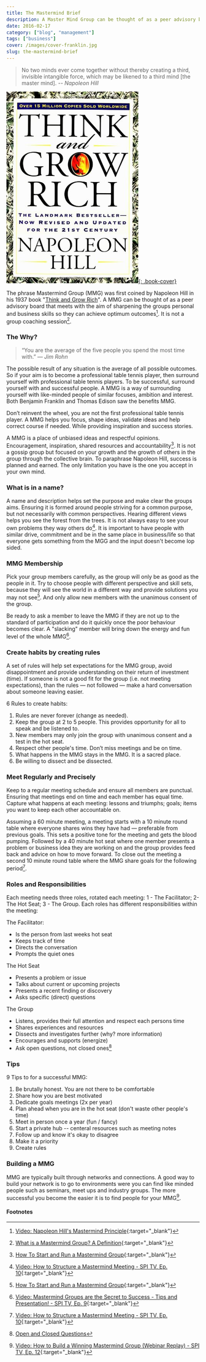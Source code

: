```yaml
---
title: The Mastermind Brief
description: A Master Mind Group can be thought of as a peer advisory board that meets with the aim of sharpening the groups personal and business skills so they can achieve optimum outcomes
date: 2016-02-17
category: ["blog", "management"]
tags: ["business"]
cover: /images/cover-franklin.jpg
slug: the-mastermind-brief
---
```

> No two minds ever come together without thereby creating a third, invisible intangible force, which may be likened to a third mind [the master mind].
> <cite> -- Napoleon Hill</cite>

[![Think and Grow Rich - Book Cover](/assets/images/book-think-and-grow-rich.jpg "Think and Grow Rich - Book Cover"){: .book-cover}](http://ws-na.amazon-adsystem.com/widgets/q?_encoding=UTF8&ASIN=1585424331&Format=_SL110_&ID=AsinImage&MarketPlace=US&ServiceVersion=20070822&WS=1&tag=iate-20)

The phrase Mastermind Group (MMG) was first coined by Napoleon Hill in his 1937 book "[Think and Grow Rich](http://ws-na.amazon-adsystem.com/widgets/q?_encoding=UTF8&ASIN=1585424331&Format=_SL110_&ID=AsinImage&MarketPlace=US&ServiceVersion=20070822&WS=1&tag=iate-20)". A MMG can be thought of as a peer advisory board that meets with the aim of sharpening the groups personal and business skills so they can achieve optimum outcomes[^napoleon-hill]. It is not a group coaching session[^definition].

### The Why?

> “You are the average of the five people you spend the most time with.”
> <cite> — Jim Rohn</cite>

The possible result of any situation is the average of all possible outcomes. So if your aim is to become a professional table tennis player, then surround yourself with professional table tennis players. To be successful, surround yourself with and successful people. A MMG is a way of surrounding yourself with like-minded people of similar focuses, ambition and interest. Both Benjamin Franklin and Thomas Edison saw the benefits MMG.

Don’t reinvent the wheel, you are not the first professional table tennis player. A MMG helps you focus, shape ideas, validate ideas and help correct course if needed. While providing inspiration and success stories.

A MMG is a place of unbiased ideas and respectful opinions. Encouragement, inspiration, shared resources and accountability[^start-mmg]. It is not a gossip group but focused on your growth and the growth of others in the group through the collective brain. To paraphrase Napoleon Hill, success is planned and earned. The only limitation you have is the one you accept in your own mind.

### What is in a name?

A name and description helps set the purpose and make clear the groups aims. Ensuring it is formed around people striving for a common purpose, but not necessarily with common perspectives. Hearing different views helps you see the forest from the trees. It is not always easy to see your own problems they way others do[^mmg-structure]. It is important to have people with similar drive, commitment and be in the same place in business/life so that everyone gets something from the MGG and the input doesn't become lop sided.

### MMG Membership

Pick your group members carefully, as the group will only be as good as the people in it. Try to choose people with different perspective and skill sets, because they will see the world in a different way and provide solutions you may not see[^start-mmg]. And only allow new members with the unanimous consent of the group.

Be ready to ask a member to leave the MMG if they are not up to the standard of participation and do it quickly once the poor behaviour becomes clear. A "slacking" member will bring down the energy and fun level of the whole MMG[^mmg-tips].

### Create habits by creating rules

A set of rules will help set expectations for the MMG group, avoid disappointment and provide understanding on their return of investment (time). If someone is not a good fit for the group (i.e. not meeting expectations), than the rules — not followed — make a hard conversation about someone leaving easier.

6 Rules to create habits:

1. Rules are never forever (change as needed).
1. Keep the group at 2 to 5 people. This provides opportunity for all to speak and be listened to.
1. New members may only join the group with unanimous consent and a test in the hot seat.
1. Respect other people's time. Don’t miss meetings and be on time.
1. What happens in the MMG stays in the MMG. It is a sacred place.
1. Be willing to dissect and be dissected.

### Meet Regularly and Precisely

Keep to a regular meeting schedule and ensure all members are punctual. Ensuring that meetings end on time and each member has equal time. Capture what happens at each meeting: lessons and triumphs; goals; items you want to keep each other accountable on.

Assuming a 60 minute meeting, a meeting starts with a 10 minute round table where everyone shares wins they have had — preferable from previous goals. This sets a positive tone for the meeting and gets the blood pumping. Followed by a 40 minute hot seat where one member presents a problem or business idea they are working on and the group provides feed back and advice on how to move forward. To close out the meeting a second 10 minute round table where the MMG share goals for the following period[^mmg-structure].

### Roles and Responsibilities

Each meeting needs three roles, rotated each meeting: 1 - The Facilitator; 2- The Hot Seat; 3 - The Group. Each roles has different responsibilities within the meeting:

The Facilitator:

* Is the person from last weeks hot seat
* Keeps track of time
* Directs the conversation
* Prompts the quiet ones

The Hot Seat

* Presents a problem or issue
* Talks about current or upcoming projects
* Presents a recent finding or discovery
* Asks specific (direct) questions

The Group

* Listens, provides their full attention and respect each persons time
* Shares experiences and resources
* Dissects and investigates further (why? more information)
* Encourages and supports (energize)
* Ask open questions, not closed ones[^open-close]

### Tips

9 Tips to for a successful MMG:

1. Be brutally honest. You are not there to be comfortable
1. Share how you are best motivated
1. Dedicate goals meetings (2x per year)
1. Plan ahead when you are in the hot seat (don't waste other people's time)
1. Meet in person once a year (fun / fancy)
1. Start a private hub -- centeral resources such as meeting notes
1. Follow up and know it's okay to disagree
1. Make it a priority
1. Create rules

### Building a MMG

MMG are typically built through networks and connections. A good way to build your network is to go to environments were you can find like minded people such as seminars, meet ups and industry groups. The more successful you become the easier it is to find people for your MMG[^mmg-build].

#### Footnotes

[^start-mmg]: [How To Start and Run a Mastermind Group](http://www.lifehack.org/articles/productivity/how-to-start-and-run-a-mastermind-group.html){:target="_blank"}
[^definition]: [What is a Mastermind Group? A Definition](http://www.thesuccessalliance.com/what-is-a-mastermind-group.html){:target="_blank"}
[^napoleon-hill]: [Video: Napoleon Hill's Mastermind Principle](https://www.youtube.com/watch?v=LDHCoNnuqUI){:target="_blank"}
[^mmg-structure]: [Video: How to Structure a Mastermind Meeting - SPI TV, Ep. 10](https://www.youtube.com/watch?v=6N-rAEgIxOY){:target="_blank"}
[^mmg-tips]: [Video: Mastermind Groups are the Secret to Success - Tips and Presentation! - SPI TV, Ep. 9](https://www.youtube.com/watch?v=p28vrcjZ8jc){:target="_blank"}
[^mmg-build]: [Video: How to Build a Winning Mastermind Group (Webinar Replay) - SPI TV, Ep. 12](https://www.youtube.com/watch?v=U0Np-IszK-8){:target="_blank"}
[^open-close]: [Open and Closed Questions](http://changingminds.org/techniques/questioning/open_closed_questions.htm)
